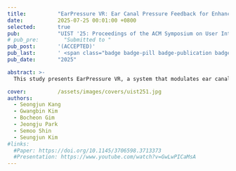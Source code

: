 ```yaml
---
title:          "EarPressure VR: Ear Canal Pressure Feedback for Enhancing Environmental Presence in Virtual Reality"
date:           2025-07-25 00:01:00 +0800
selected:       true
pub:            "UIST '25: Proceedings of the ACM Symposium on User Interface Software and Technology"
# pub_pre:        "Submitted to "
pub_post:       '(ACCEPTED)'
pub_last:       ' <span class="badge badge-pill badge-publication badge-success">Spotlight</span>'
pub_date:       "2025"

abstract: >-
  This study presents EarPressure VR, a system that modulates ear canal pressure to simulate atmospheric pressure changes in virtual reality (VR). EarPressure VR employs sealed earbuds and a linear stepper motor–driven syringe to generate controlled pressure variations within safe limits (±40 hPa relative to ambient pressure). Through two user studies, we evaluate (1) perceptual thresholds for detecting ear pressure in terms of direction (inward or outward) and intensity differences, and (2) the effect of ear pressure feedback on users’ sense of environmental presence across two VR scenarios involving gradual and discrete changes in ambient pressure. Results show that participants reliably identified pressure direction at thresholds of +14.4 hPa (inward) and –23.8 hPa (outward), and intensity differences at ±14.6% and ±34.9%, respectively. Pressure feedback significantly improved presence ratings, particularly when pressure variation was continuously adjusted to reflect environmental transitions. We conclude by discussing the broader applicability of ear canal pressure feedback in areas such as training, simulation, and everyday experiences.

cover:          /assets/images/covers/uist251.jpg
authors:
  - Seongjun Kang
  - Gwangbin Kim
  - Bocheon Gim
  - Jeongju Park
  - Semoo Shin
  - Seungjun Kim
#links:
  #Paper: https://doi.org/10.1145/3706598.3713373
  #Presentation: https://www.youtube.com/watch?v=GwLwPICaMsA
---
```

